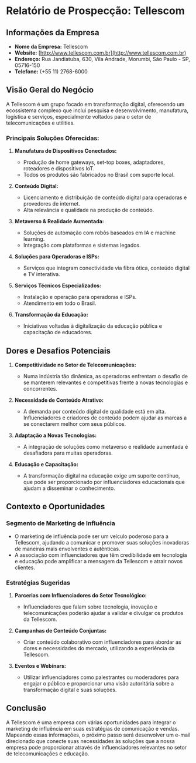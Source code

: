 # Relatório de Prospecção: Tellescom

## Informações da Empresa
- **Nome da Empresa:** Tellescom
- **Website:** [http://www.tellescom.com.br](http://www.tellescom.com.br)
- **Endereço:** Rua Jandiatuba, 630, Vila Andrade, Morumbi, São Paulo - SP, 05716-150
- **Telefone:** (+55 11) 2768-6000

## Visão Geral do Negócio
A Tellescom é um grupo focado em transformação digital, oferecendo um ecossistema complexo que inclui pesquisa e desenvolvimento, manufatura, logística e serviços, especialmente voltados para o setor de telecomunicações e utilities.

### Principais Soluções Oferecidas:
1. **Manufatura de Dispositivos Conectados:**
   - Produção de home gateways, set-top boxes, adaptadores, roteadores e dispositivos IoT.
   - Todos os produtos são fabricados no Brasil com suporte local.

2. **Conteúdo Digital:**
   - Licenciamento e distribuição de conteúdo digital para operadoras e provedores de internet.
   - Alta relevância e qualidade na produção de conteúdo.

3. **Metaverso & Realidade Aumentada:**
   - Soluções de automação com robôs baseados em IA e machine learning.
   - Integração com plataformas e sistemas legados.

4. **Soluções para Operadoras e ISPs:**
   - Serviços que integram conectividade via fibra ótica, conteúdo digital e TV interativa.

5. **Serviços Técnicos Especializados:**
   - Instalação e operação para operadoras e ISPs.
   - Atendimento em todo o Brasil.

6. **Transformação da Educação:**
   - Iniciativas voltadas à digitalização da educação pública e capacitação de educadores.

## Dores e Desafios Potenciais
1. **Competitividade no Setor de Telecomunicações:**
   - Numa indústria tão dinâmica, as operadoras enfrentam o desafio de se manterem relevantes e competitivas frente a novas tecnologias e concorrentes.

2. **Necessidade de Conteúdo Atrativo:**
   - A demanda por conteúdo digital de qualidade está em alta. Influenciadores e criadores de conteúdo podem ajudar as marcas a se conectarem melhor com seus públicos.

3. **Adaptação a Novas Tecnologias:**
   - A integração de soluções como metaverso e realidade aumentada é desafiadora para muitas operadoras.

4. **Educação e Capacitação:**
   - A transformação digital na educação exige um suporte contínuo, que pode ser proporcionado por influenciadores educacionais que ajudam a disseminar o conhecimento.

## Contexto e Oportunidades
### Segmento de Marketing de Influência
- O marketing de influência pode ser um veículo poderoso para a Tellescom, ajudando a comunicar e promover suas soluções inovadoras de maneiras mais envolventes e autênticas.
- A associação com influenciadores que têm credibilidade em tecnologia e educação pode amplificar a mensagem da Tellescom e atrair novos clientes.

### Estratégias Sugeridas
1. **Parcerias com Influenciadores do Setor Tecnológico:**
   - Influenciadores que falam sobre tecnologia, inovação e telecomunicações poderão ajudar a validar e divulgar os produtos da Tellescom.

2. **Campanhas de Conteúdo Conjuntas:**
   - Criar conteúdo colaborativo com influenciadores para abordar as dores e necessidades do mercado, utilizando a experiência da Tellescom.

3. **Eventos e Webinars:**
   - Utilizar influenciadores como palestrantes ou moderadores para engajar o público e proporcionar uma visão autoritária sobre a transformação digital e suas soluções.

## Conclusão
A Tellescom é uma empresa com várias oportunidades para integrar o marketing de influência em suas estratégias de comunicação e vendas. Mapeando essas informações, o próximo passo será desenvolver um e-mail direcionado que conecte suas necessidades às soluções que a nossa empresa pode proporcionar através de influenciadores relevantes no setor de telecomunicações e educação.